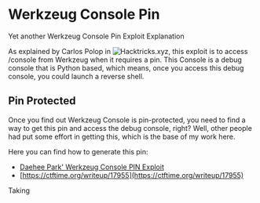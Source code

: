 # Werkzeug Console Pin
Yet another Werkzeug Console Pin Exploit Explanation

As explained by Carlos Polop in ![Hacktricks.xyz](https://book.hacktricks.xyz/pentesting/pentesting-web/werkzeug), this exploit is to access /console from Werkzeug when it requires a pin. This Console is a debug console that is Python based, which means, once you access this debug console, you could launch a reverse shell.

## Pin Protected
Once you find out Werkzeug Console is pin-protected, you need to find a way to get this pin and access the debug console, right? Well, other people had put some effort in getting this, which is the base of my work here.

Here you can find how to generate this pin:
* [Daehee Park' Werkzeug Console PIN Exploit](https://www.daehee.com/werkzeug-console-pin-exploit/)
* [https://ctftime.org/writeup/17955](https://ctftime.org/writeup/17955)

Taking 
